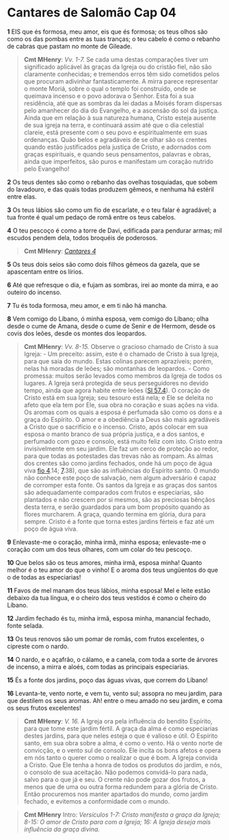 # Cantares de Salomão Cap 04

**1** 	EIS que és formosa, meu amor, eis que és formosa; os teus olhos são como os das pombas entre as tuas tranças; o teu cabelo é como o rebanho de cabras que pastam no monte de Gileade.

> **Cmt MHenry**: *Vv. 1-7.* Se cada uma destas comparações tiver um significado aplicável às graças da Igreja ou do cristão fiel, não são claramente conhecidas; e tremendos erros têm sido cometidos pelos que procuram adivinhar fantasticamente. A mirra parece representar o monte Moriá, sobre o qual o templo foi construído, onde se queimava incenso e o povo adorava o Senhor. Esta foi a sua residência, até que as sombras da lei dadas a Moisés foram dispersas pelo amanhecer do dia do Evangelho, e a ascensão do sol da justiça. Ainda que em relação à sua natureza humana, Cristo esteja ausente de sua igreja na terra, e continuará assim até que o dia celestial clareie, está presente com o seu povo e espiritualmente em suas ordenanças. Quão belos e agradáveis de se olhar são os crentes quando estão justificados pela justiça de Cristo, e adornados com graças espirituais, e quando seus pensamentos, palavras e obras, ainda que imperfeitos, são puros e manifestam um coração nutrido pelo Evangelho!

**2** 	Os teus dentes são como o rebanho das ovelhas tosquiadas, que sobem do lavadouro, e das quais todas produzem gêmeos, e nenhuma há estéril entre elas.

**3** 	Os teus lábios são como um fio de escarlate, e o teu falar é agradável; a tua fronte é qual um pedaço de romã entre os teus cabelos.

**4** 	O teu pescoço é como a torre de Davi, edificada para pendurar armas; mil escudos pendem dela, todos broquéis de poderosos.

> **Cmt MHenry**: *[Cantares 4](../22A-Ct/04.md#0)*

**5** 	Os teus dois seios são como dois filhos gêmeos da gazela, que se apascentam entre os lírios.

**6** 	Até que refresque o dia, e fujam as sombras, irei ao monte da mirra, e ao outeiro do incenso.

**7** 	Tu és toda formosa, meu amor, e em ti não há mancha.

**8** 	Vem comigo do Líbano, ó minha esposa, vem comigo do Líbano; olha desde o cume de Amana, desde o cume de Senir e de Hermom, desde os covis dos leões, desde os montes dos leopardos.

> **Cmt MHenry**: *Vv. 8-15.* Observe o gracioso chamado de Cristo à sua Igreja: - Um preceito: assim, este é o chamado de Cristo à sua Igreja, para que saia do mundo. Estas colinas parecem aprazíveis; porém, nelas há moradas de leões; são montanhas de leopardos. - Como promessa: muitos serão levados como membros da Igreja de todos os lugares. A Igreja será protegida de seus perseguidores no devido tempo, ainda que agora habite entre leões ([Sl 57.4](../19A-Sl/57.md#4)). O coração de Cristo está em sua Igreja; seu tesouro está nela; e Ele se deleita no afeto que ela tem por Ele, sua obra no coração e suas ações na vida. Os aromas com os quais a esposa é perfumada são como os dons e a graça do Espírito. O amor e a obediência a Deus são mais agradáveis a Cristo que o sacrifício e o incenso. Cristo, após colocar em sua esposa o manto branco de sua própria justiça, e a dos santos, e perfumado com gozo e consolo, está muito feliz com isto. Cristo entra invisivelmente em seu jardim. Ele faz um cerco de proteção ao redor, para que todas as potestades das trevas não as rompam. As almas dos crentes são como jardins fechados, onde há um poço de água viva [fio 4](../57N-Fm/01.md#4).14; [7](../57N-Fm/01.md#7).38), que são as influências do Espírito santo. O mundo não conhece este poço de salvação, nem algum adversário é capaz de corromper esta fonte. Os santos da Igreja e as graças dos santos são adequadamente comparados com frutos e especiarias, são plantados e não crescem por si mesmos, são as preciosas bênçãos desta terra, e serão guardados para um bom propósito quando as flores murcharem. A graça, quando termina em glória, dura para sempre. Cristo é a fonte que torna estes jardins férteis e faz até um poço de água viva.

**9** 	Enlevaste-me o coração, minha irmã, minha esposa; enlevaste-me o coração com um dos teus olhares, com um colar do teu pescoço.

**10** 	Que belos são os teus amores, minha irmã, esposa minha! Quanto melhor é o teu amor do que o vinho! E o aroma dos teus ungüentos do que o de todas as especiarias!

**11** 	Favos de mel manam dos teus lábios, minha esposa! Mel e leite estão debaixo da tua língua, e o cheiro dos teus vestidos é como o cheiro do Líbano.

**12** 	Jardim fechado és tu, minha irmã, esposa minha, manancial fechado, fonte selada.

**13** 	Os teus renovos são um pomar de romãs, com frutos excelentes, o cipreste com o nardo.

**14** 	O nardo, e o açafrão, o cálamo, e a canela, com toda a sorte de árvores de incenso, a mirra e aloés, com todas as principais especiarias.

**15** 	És a fonte dos jardins, poço das águas vivas, que correm do Líbano!

**16** 	Levanta-te, vento norte, e vem tu, vento sul; assopra no meu jardim, para que destilem os seus aromas. Ah! entre o meu amado no seu jardim, e coma os seus frutos excelentes!

> **Cmt MHenry**: *V. 16.* A Igreja ora pela influência do bendito Espírito, para que tome este jardim fértil. A graça da alma é como especiarias destes jardins, para que neles esteja o que é valioso e útil. O Espírito santo, em sua obra sobre a alma, é como o vento. Há o vento norte de convicção, e o vento sul de consolo. Ele incita os bons afetos e opera em nós tanto o querer como o realizar o que é bom. A Igreja convida a Cristo. Que Ele tenha a honra de todos os produtos do jardim, e nós, o consolo de sua aceitação. Não podemos convidá-lo para nada, salvo para o que já e seu. O crente não pode gozar dos frutos, a menos que de uma ou outra forma redundem para a glória de Cristo. Então procuremos nos manter apartados do mundo, como jardim fechado, e evitemos a conformidade com o mundo.


> **Cmt MHenry** Intro: *Versículos 1-7: Cristo manifesta a graça da Igreja; 8-15: O amor de Cristo para com a Igreja; 16: A Igreja deseja mais influência da graça divina.*